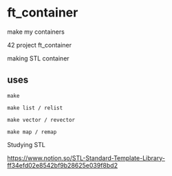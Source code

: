 # ft_container
make my containers

42 project ft_container

making STL container

## uses
```
make 

make list / relist

make vector / revector

make map / remap
```

Studying STL

https://www.notion.so/STL-Standard-Template-Library-ff34efd02e8542bf9b28625e039f8bd2
